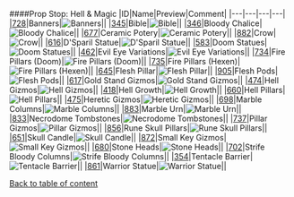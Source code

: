 ####Prop Stop: Hell & Magic
|ID|Name|Preview|Comment|
|---|---|---|---|
|[728](https://github.com/alexey-lysiuk/Realm667-AAA-Cache/raw/master/data/0728.zip)|Banners|![Banners](http://www.realm667.com/images/content/repository/propstop/CrimsonBanner.png)||
|[345](https://github.com/alexey-lysiuk/Realm667-AAA-Cache/raw/master/data/0345.zip)|Bible|![Bible](http://www.realm667.com/images/content/repository/propstop/Bible.png)||
|[346](https://github.com/alexey-lysiuk/Realm667-AAA-Cache/raw/master/data/0346.zip)|Bloody Chalice|![Bloody Chalice](http://www.realm667.com/images/content/repository/propstop/BloodyChalice.png)||
|[677](https://github.com/alexey-lysiuk/Realm667-AAA-Cache/raw/master/data/0677.zip)|Ceramic Potery|![Ceramic Potery](http://www.realm667.com/images/content/repository/propstop/CeramicPotery.png)||
|[882](https://github.com/alexey-lysiuk/Realm667-AAA-Cache/raw/master/data/0882.zip)|Crow|![Crow](http://www.realm667.com/images/content/repository/propstop/Crow.png)||
|[616](https://github.com/alexey-lysiuk/Realm667-AAA-Cache/raw/master/data/0616.zip)|D'Sparil Statue|![D'Sparil Statue](http://www.realm667.com/images/content/repository/propstop/DSparilStatue.png)||
|[583](https://github.com/alexey-lysiuk/Realm667-AAA-Cache/raw/master/data/0583.zip)|Doom Statues|![Doom Statues](http://www.realm667.com/images/content/repository/propstop/DoomStatues.png)||
|[462](https://github.com/alexey-lysiuk/Realm667-AAA-Cache/raw/master/data/0462.zip)|Evil Eye Variations|![Evil Eye Variations](http://www.realm667.com/images/content/repository/propstop/EvilEyeVariations.png)||
|[734](https://github.com/alexey-lysiuk/Realm667-AAA-Cache/raw/master/data/0734.zip)|Fire Pillars (Doom)|![Fire Pillars (Doom)](http://www.realm667.com/images/content/repository/propstop/DoomFirePillars.png)||
|[735](https://github.com/alexey-lysiuk/Realm667-AAA-Cache/raw/master/data/0735.zip)|Fire Pillars (Hexen)|![Fire Pillars (Hexen)](http://www.realm667.com/images/content/repository/propstop/FirePillars.png)||
|[645](https://github.com/alexey-lysiuk/Realm667-AAA-Cache/raw/master/data/0645.zip)|Flesh Pillar|![Flesh Pillar](http://www.realm667.com/images/content/repository/propstop/FleshPillar.png)||
|[905](https://github.com/alexey-lysiuk/Realm667-AAA-Cache/raw/master/data/0905.zip)|Flesh Pods|![Flesh Pods](http://www.realm667.com/images/content/repository/propstop/FleshPods.png)||
|[617](https://github.com/alexey-lysiuk/Realm667-AAA-Cache/raw/master/data/0617.zip)|Gold Stand Gizmos|![Gold Stand Gizmos](http://www.realm667.com/images/content/repository/propstop/GoldStandGizmos.png)||
|[474](https://github.com/alexey-lysiuk/Realm667-AAA-Cache/raw/master/data/0474.zip)|Hell Gizmos|![Hell Gizmos](http://www.realm667.com/images/content/repository/propstop/HellGizmos.png)||
|[418](https://github.com/alexey-lysiuk/Realm667-AAA-Cache/raw/master/data/0418.zip)|Hell Growth|![Hell Growth](http://www.realm667.com/images/content/repository/propstop/HellGrowth.png)||
|[660](https://github.com/alexey-lysiuk/Realm667-AAA-Cache/raw/master/data/0660.zip)|Hell Pillars|![Hell Pillars](http://www.realm667.com/images/content/repository/propstop/AncientHellPillars.png)||
|[475](https://github.com/alexey-lysiuk/Realm667-AAA-Cache/raw/master/data/0475.zip)|Heretic Gizmos|![Heretic Gizmos](http://www.realm667.com/images/content/repository/propstop/HereticGizmos.png)||
|[698](https://github.com/alexey-lysiuk/Realm667-AAA-Cache/raw/master/data/0698.zip)|Marble Columns|![Marble Columns](http://www.realm667.com/images/content/repository/propstop/Pillars.png)||
|[883](https://github.com/alexey-lysiuk/Realm667-AAA-Cache/raw/master/data/0883.zip)|Marble Urn|![Marble Urn](http://www.realm667.com/images/content/repository/propstop/MarbleUrn.png)||
|[833](https://github.com/alexey-lysiuk/Realm667-AAA-Cache/raw/master/data/0833.zip)|Necrodome Tombstones|![Necrodome Tombstones](http://www.realm667.com/images/content/repository/propstop/NecrodomeTombstones.png)||
|[737](https://github.com/alexey-lysiuk/Realm667-AAA-Cache/raw/master/data/0737.zip)|Pillar Gizmos|![Pillar Gizmos](http://www.realm667.com/images/content/repository/propstop/PillarGizmos.png)||
|[856](https://github.com/alexey-lysiuk/Realm667-AAA-Cache/raw/master/data/0856.zip)|Rune Skull Pillars|![Rune Skull Pillars](http://www.realm667.com/images/content/repository/propstop/RuneSkullPillars.png)||
|[651](https://github.com/alexey-lysiuk/Realm667-AAA-Cache/raw/master/data/0651.zip)|Skull Candle|![Skull Candle](http://www.realm667.com/images/content/repository/propstop/SkullwCandle.png)||
|[872](https://github.com/alexey-lysiuk/Realm667-AAA-Cache/raw/master/data/0872.zip)|Small Key Gizmos|![Small Key Gizmos](http://www.realm667.com/images/content/repository/propstop/SmallKeyGizmos.png)||
|[680](https://github.com/alexey-lysiuk/Realm667-AAA-Cache/raw/master/data/0680.zip)|Stone Heads|![Stone Heads](http://www.realm667.com/images/content/repository/propstop/StoneHeads.png)||
|[702](https://github.com/alexey-lysiuk/Realm667-AAA-Cache/raw/master/data/0702.zip)|Strife Bloody Columns|![Strife Bloody Columns](http://www.realm667.com/images/content/repository/propstop/STBloodyColumn.png)||
|[354](https://github.com/alexey-lysiuk/Realm667-AAA-Cache/raw/master/data/0354.zip)|Tentacle Barrier|![Tentacle Barrier](http://www.realm667.com/images/content/repository/propstop/TentacleBarrier.png)||
|[861](https://github.com/alexey-lysiuk/Realm667-AAA-Cache/raw/master/data/0861.zip)|Warrior Statue|![Warrior Statue](http://www.realm667.com/images/content/repository/propstop/WarriorStatue.png)||

[Back to table of content](../readme.md)
